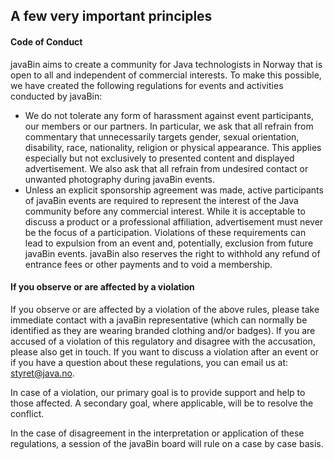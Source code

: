## A few very important principles
#### Code of Conduct

javaBin aims to create a community for Java technologists in Norway that is open to all and independent of commercial interests. To make this possible, we have created the following regulations for events and activities conducted by javaBin:

* We do not tolerate any form of harassment against event participants, our members or our partners. In particular, we ask that all refrain from commentary that unnecessarily targets gender, sexual orientation, disability, race, nationality, religion or physical appearance. This applies especially but not exclusively to presented content and displayed advertisement. We also ask that all refrain from undesired contact or unwanted photography during javaBin events.
* Unless an explicit sponsorship agreement was made, active participants of javaBin events are required to represent the interest of the Java community before any commercial interest. While it is acceptable to discuss a product or a professional affiliation, advertisement must never be the focus of a participation.
Violations of these requirements can lead to expulsion from an event and, potentially, exclusion from future javaBin events. javaBin also reserves the right to withhold any refund of entrance fees or other payments and to void a membership.

#### If you observe or are affected by a violation
If you observe or are affected by a violation of the above rules, please take immediate contact with a javaBin representative (which can normally be identified as they are wearing branded clothing and/or badges). If you are accused of a violation of this regulatory and disagree with the accusation, please also get in touch. If you want to discuss a violation after an event or if you have a question about these regulations, you can email us at: styret@java.no.

In case of a violation, our primary goal is to provide support and help to those affected. A secondary goal, where applicable, will be to resolve the conflict.

In the case of disagreement in the interpretation or application of these regulations, a session of the javaBin board will rule on a case by case basis.
